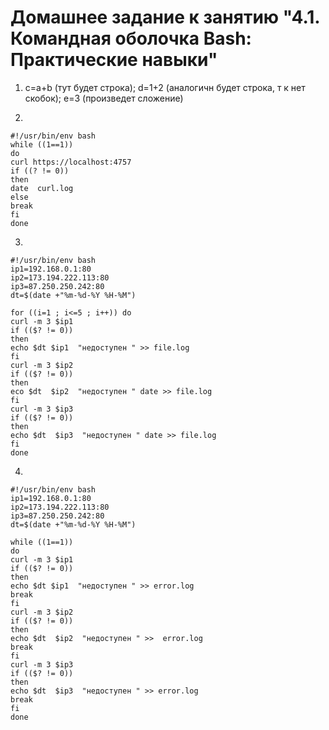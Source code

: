 # Домашнее задание к занятию "4.1. Командная оболочка Bash: Практические навыки"

1.  с=a+b (тут будет строка); d=1+2 (аналогичн будет строка, т к нет скобок); e=3 (произведет сложение)

2. 
```
#!/usr/bin/env bash
while ((1==1))
do
curl https://localhost:4757
if ((? != 0))
then
date  curl.log
else
break
fi
done
```

3. 
```
#!/usr/bin/env bash
ip1=192.168.0.1:80
ip2=173.194.222.113:80
ip3=87.250.250.242:80
dt=$(date +"%m-%d-%Y %H-%M")

for ((i=1 ; i<=5 ; i++)) do
curl -m 3 $ip1
if (($? != 0))
then
echo $dt $ip1  "недоступен " >> file.log
fi
curl -m 3 $ip2
if (($? != 0))
then
eco $dt  $ip2  "недоступен " date >> file.log
fi
curl -m 3 $ip3
if (($? != 0))
then
echo $dt  $ip3  "недоступен " date >> file.log
fi
done
```

4. 
```
#!/usr/bin/env bash
ip1=192.168.0.1:80
ip2=173.194.222.113:80
ip3=87.250.250.242:80
dt=$(date +"%m-%d-%Y %H-%M")

while ((1==1))
do
curl -m 3 $ip1
if (($? != 0))
then
echo $dt $ip1  "недоступен " >> error.log
break
fi
curl -m 3 $ip2
if (($? != 0))
then
echo $dt  $ip2  "недоступен " >>  error.log
break
fi
curl -m 3 $ip3
if (($? != 0))
then
echo $dt  $ip3  "недоступен " >> error.log
break
fi
done
```
